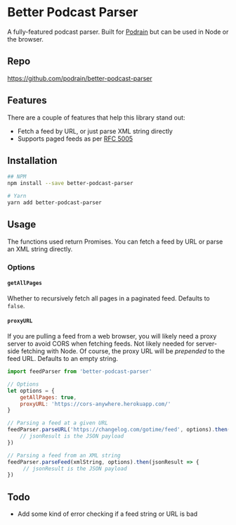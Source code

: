 # Better Podcast Parser

A fully-featured podcast parser. Built for [Podrain](https://github.com/podrain/podrain) but can be used in Node or the browser.

## Repo
https://github.com/podrain/better-podcast-parser

## Features
There are a couple of features that help this library stand out:

- Fetch a feed by URL, or just parse XML string directly
- Supports paged feeds as per [RFC 5005](https://tools.ietf.org/html/rfc5005)
## Installation

```bash
## NPM
npm install --save better-podcast-parser

# Yarn
yarn add better-podcast-parser
```

## Usage

The functions used return Promises. You can fetch a feed by URL or parse an XML string directly.

### Options
#### `getAllPages`

Whether to recursively fetch all pages in a paginated feed. Defaults to `false`.

#### `proxyURL`
If you are pulling a feed from a web browser, you will likely need a proxy server to avoid CORS when fetching feeds. Not likely needed for server-side fetching with Node. Of course, the proxy URL will be *prepended* to the feed URL. Defaults to an empty string.

```js
import feedParser from 'better-podcast-parser'

// Options
let options = {
    getAllPages: true, 
    proxyURL: 'https://cors-anywhere.herokuapp.com/'
}

// Parsing a feed at a given URL
feedParser.parseURL('https://changelog.com/gotime/feed', options).then(jsonResult => {
    // jsonResult is the JSON payload
})

// Parsing a feed from an XML string
feedParser.parseFeed(xmlString, options).then(jsonResult => {
     // jsonResult is the JSON payload
})

```

## Todo
- Add some kind of error checking if a feed string or URL is bad